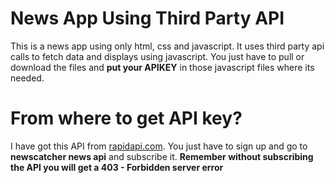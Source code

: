 # News App Using Third Party API
This is a news app using only html, css and javascript. It uses third party api calls to fetch data and displays using javascript.
You just have to pull or download the files and **put your APIKEY** in those javascript files where its needed.
# From where to get API key?
I have got this API from [rapidapi.com](https://rapidapi.com/hub). You just have to sign up and go to **newscatcher news api** and subscribe it. **Remember without subscribing the API you will get a 403 - Forbidden server error**
